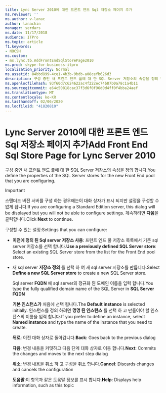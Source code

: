 ```yaml
---
title: Lync Server 2010에 대한 프론트 엔드 Sql 저장소 페이지 추가
ms.reviewer: ''
ms.author: v-lanac
author: lanachin
manager: serdars
ms.date: 11/17/2018
audience: ITPro
ms.topic: article
f1.keywords:
- NOCSH
ms.custom:
- ms.lync.tb.AddFrontEndSqlStorePage2010
ms.prod: skype-for-business-itpro
localization_priority: Normal
ms.assetid: 84bbd899-4ce1-4b3b-9bdb-a08cefb626d3
description: 구성 중인 새 프런트 엔드 풀에 대 한 SQL Server 저장소의 속성을 정의 합니다.
ms.openlocfilehash: 93f60d7c624622ac4f222ec74b87b0a78c1a4b11
ms.sourcegitcommit: e64c50818cac37f3d6f0f96d0d4ff0f4bba24aef
ms.translationtype: MT
ms.contentlocale: ko-KR
ms.lasthandoff: 02/06/2020
ms.locfileid: "41820810"
---
```

# <a name="add-front-end-sql-store-page-for-lync-server-2010"></a><span data-ttu-id="92273-103">Lync Server 2010에 대한 프론트 엔드 Sql 저장소 페이지 추가</span><span class="sxs-lookup"><span data-stu-id="92273-103">Add Front End Sql Store Page for Lync Server 2010</span></span>
 
<span data-ttu-id="92273-104">구성 중인 새 프런트 엔드 풀에 대 한 SQL Server 저장소의 속성을 정의 합니다.</span><span class="sxs-lookup"><span data-stu-id="92273-104">You define the properties of the SQL Server stores for the new Front End pool that you are configuring.</span></span>
  
> [!IMPORTANT]
> <span data-ttu-id="92273-105">스탠더드 버전 서버를 구성 하는 경우에는이 대화 상자가 표시 되지만 설정을 구성할 수 없게 됩니다.</span><span class="sxs-lookup"><span data-stu-id="92273-105">If you are configuring a Standard Edition server, this dialog will be displayed but you will not be able to configure settings.</span></span> <span data-ttu-id="92273-106">계속하려면 **다음**을 클릭합니다.</span><span class="sxs-lookup"><span data-stu-id="92273-106">Click **Next** to continue.</span></span>
  
<span data-ttu-id="92273-107">구성할 수 있는 설정:</span><span class="sxs-lookup"><span data-stu-id="92273-107">Settings that you can configure:</span></span>
  
- <span data-ttu-id="92273-108">**이전에 정의 된 Sql server 저장소 사용**: 프런트 엔드 풀 저장소 목록에서 기존 sql server 저장소를 선택 합니다.</span><span class="sxs-lookup"><span data-stu-id="92273-108">**Use a previously defined SQL Server store**: Select an existing SQL Server store from the list for the Front End pool store.</span></span>
    
- <span data-ttu-id="92273-109">새 sql server **저장소 정의** 를 선택 하 여 새 sql server 저장소를 만듭니다.</span><span class="sxs-lookup"><span data-stu-id="92273-109">Select **Define a new SQL Server store** to create a new SQL Server store.</span></span>
    
    <span data-ttu-id="92273-110">Sql server **FQDN** 에 sql server의 정규화 된 도메인 이름을 입력 합니다.</span><span class="sxs-lookup"><span data-stu-id="92273-110">You type the fully qualified domain name of the SQL Server in **SQL Server FQDN**</span></span>
    
    <span data-ttu-id="92273-111">**기본 인스턴스가** 처음에 선택 됩니다.</span><span class="sxs-lookup"><span data-stu-id="92273-111">The **Default instance** is selected initially.</span></span> <span data-ttu-id="92273-112">인스턴스를 정의 하려면 **명명 된 인스턴스** 를 선택 하 고 만들어야 할 인스턴스의 이름을 입력 합니다.</span><span class="sxs-lookup"><span data-stu-id="92273-112">If you prefer to define an instance, select **Named instance** and type the name of the instance that you need to create.</span></span>
    
  <span data-ttu-id="92273-113">**뒤로**: 이전 대화 상자로 돌아갑니다.</span><span class="sxs-lookup"><span data-stu-id="92273-113">**Back**: Goes back to the previous dialog</span></span>
  
  <span data-ttu-id="92273-114">**다음**: 변경 내용을 커밋하고 다음 단계 대화 상자로 이동 합니다.</span><span class="sxs-lookup"><span data-stu-id="92273-114">**Next**: Commits the changes and moves to the next step dialog</span></span>
  
  <span data-ttu-id="92273-115">**취소**: 변경 내용을 취소 하 고 구성을 취소 합니다.</span><span class="sxs-lookup"><span data-stu-id="92273-115">**Cancel**: Discards changes and cancels the configuration</span></span>
  
  <span data-ttu-id="92273-116">**도움말**:이 항목과 같은 도움말 정보를 표시 합니다.</span><span class="sxs-lookup"><span data-stu-id="92273-116">**Help**: Displays help information, such as this topic</span></span>
  

